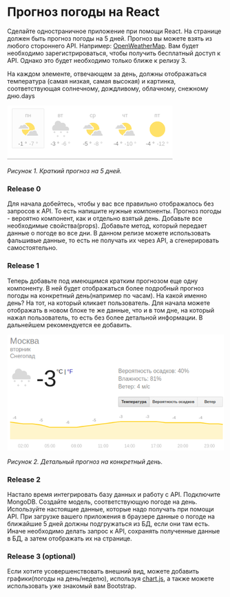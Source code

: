 # Прогноз погоды на React

Сделайте одностраничное приложение при помощи React. На странице должен быть прогноз погоды на 5 дней. Прогноз вы можете взять из любого стороннего API. Например: [OpenWeatherMap](https://openweathermap.org/api). Вам будет необходимо зарегистрироваться, чтобы получить бесплатный доступ к API. Однако это будет необходимо только ближе к релизу 3.

На каждом элементе, отвечающем за день, должны отображаться температура (самая низкая, самая высокая) и картинка, соответствующая солнечному, дождливому, облачному, снежному дню.days


![days](readme-assets/days.png)

*Рисунок 1. Краткий прогноз на 5 дней.*


### Release 0
Для начала добейтесь, чтобы у вас все правильно отображалось без запросов к API.
То есть напишите нужные компоненты. Прогноз погоды - вероятно компонент, как и отдельно взятый день.
Добавьте все необходимые свойства(props). Добавьте метод, который передает данные о погоде во все дни. В данном релизе можете использовать фальшивые данные, то есть не получать их через API, а сгенерировать самостоятельно.

### Release 1
Теперь добавьте под имеющимся кратким прогнозом еще одну компоненту. В ней будет отображаться более подробный прогноз погоды на конкретный день(например по часам). На какой именно день? На тот, на который кликает пользователь. Для начала можете отображать в новом блоке те же данные, что и в том дне, на который нажал пользователь, то есть без более детальной информации. В дальнейшем рекомендуется ее добавить.

![detailed](readme-assets/detailed.png)

*Рисунок 2. Детальный прогноз на конкретный день.*
 
### Release 2
Настало время интегрировать базу данных и работу с API.
Подключите MongoDB. Создайте модель, соответствующую погоде на день. Используйте настоящие данные, которые надо получать при помощи API. При загрузке вашего приложения в браузере данные о погоде на ближайшие 5 дней должны подгружаться из БД, если они там есть. Иначе необходимо делать запрос к API, сохранять полученные данные в БД, а затем отображать их на странице.

### Release 3 (optional)
Если хотите усовершенствовать внешний вид, можете добавить графики(погоды на день/неделю), используя [chart.js](https://www.chartjs.org/), а также можете использовать уже знакомый вам Bootstrap.
